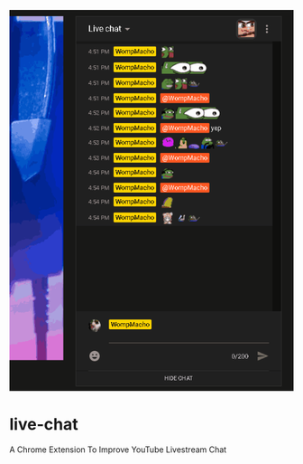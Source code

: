 ![GitHub Logo](src/assets/gif/emotesMenu.gif)

# live-chat
A Chrome Extension To Improve YouTube Livestream Chat
